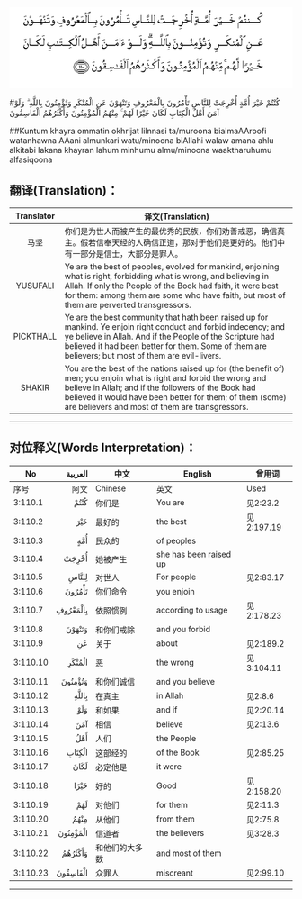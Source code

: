 ![003:110](images/003_110.gif)

#كُنْتُمْ خَيْرَ أُمَّةٍ أُخْرِجَتْ لِلنَّاسِ تَأْمُرُونَ بِالْمَعْرُوفِ وَتَنْهَوْنَ عَنِ الْمُنْكَرِ وَتُؤْمِنُونَ بِاللَّهِ ۗ وَلَوْ آمَنَ أَهْلُ الْكِتَابِ لَكَانَ خَيْرًا لَهُمْ ۚ مِنْهُمُ الْمُؤْمِنُونَ وَأَكْثَرُهُمُ الْفَاسِقُونَ 

##Kuntum khayra ommatin okhrijat lilnnasi ta/muroona bialmaAAroofi watanhawna AAani almunkari watu/minoona biAllahi walaw amana ahlu alkitabi lakana khayran lahum minhumu almu/minoona waaktharuhumu alfasiqoona 

## 翻译(Translation)：

| Translator | 译文(Translation)                                            |
| :--------: | ------------------------------------------------------------ |
|    马坚    | 你们是为世人而被产生的最优秀的民族，你们劝善戒恶，确信真主。假若信奉天经的人确信正道，那对于他们是更好的。他们中有一部分是信士，大部分是罪人。 |
|  YUSUFALI  | Ye are the best of peoples, evolved for mankind, enjoining what is right, forbidding what is wrong, and believing in Allah. If only the People of the Book had faith, it were best for them: among them are some who have faith, but most of them are perverted transgressors. |
| PICKTHALL  | Ye are the best community that hath been raised up for mankind. Ye enjoin right conduct and forbid indecency; and ye believe in Allah. And if the People of the Scripture had believed it had been better for them. Some of them are believers; but most of them are evil-livers. |
|   SHAKIR   | You are the best of the nations raised up for (the benefit of) men; you enjoin what is right and forbid the wrong and believe in Allah; and if the followers of the Book had believed it would have been better for them; of them (some) are believers and most of them are transgressors. |

---

## 对位释义(Words Interpretation)：

| No   | العربية | 中文    | English | 曾用词 |
| ---- | ------: | ------- | ------- | ------ |
| 序号 |    阿文 | Chinese | 英文    | Used   |
| 3:110.1  | كُنْتُمْ     | 你们是         | You are                | 见2:23.2   |
| 3:110.2  | خَيْرَ      | 最好的         | the best               | 见2:197.19 |
| 3:110.3  | أُمَّةٍ      | 民众的         | of peoples             |            |
| 3:110.4  | أُخْرِجَتْ    | 她被产生       | she has been raised up |            |
| 3:110.5  | لِلنَّاسِ    | 对世人         | For people             | 见2:83.17  |
| 3:110.6  | تَأْمُرُونَ   | 你们命令       | you enjoin             |            |
| 3:110.7  | بِالْمَعْرُوفِ | 依照惯例       | according to usage     | 见2:178.23 |
| 3:110.8  | وَتَنْهَوْنَ   | 和你们戒除     | and you forbid         |            |
| 3:110.9  | عَنِ       | 关于           | about                  | 见2:189.2  |
| 3:110.10 | الْمُنْكَرِ   | 恶             | the wrong              | 见3:104.11 |
| 3:110.11 | وَتُؤْمِنُونَ  | 和你们诚信     | and you believe        |            |
| 3:110.12 | بِاللَّهِ    | 在真主         | in Allah               | 见2:8.6    |
| 3:110.13 | وَلَوْ      | 和如果         | and if                 | 见2:20.14  |
| 3:110.14 | آمَنَ      | 相信           | believe                | 见2:13.6   |
| 3:110.15 | أَهْلُ      | 人们           | the People             |            |
| 3:110.16 | الْكِتَابِ   | 这部经的       | of the Book            | 见2:85.25  |
| 3:110.17 | لَكَانَ     | 必定他是       | it were                |            |
| 3:110.18 | خَيْرًا     | 好的           | Good                   | 见2:158.20 |
| 3:110.19 | لَهُمْ      | 对他们         | for them               | 见2:11.3   |
| 3:110.20 | مِنْهُمُ     | 从他们         | from them              | 见2:75.8   |
| 3:110.21 | الْمُؤْمِنُونَ | 信道者         | the believers          | 见3:28.3   |
| 3:110.22 | وَأَكْثَرُهُمُ  | 和他们的大多数 | and most of them       |            |
| 3:110.23 | الْفَاسِقُونَ | 众罪人         | miscreant              | 见2:99.10  |

---
